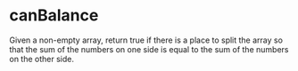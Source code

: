 # canBalance
Given a non-empty array, return true if there is a place to split the array so that the sum of the numbers on one side is equal to the sum of the numbers on the other side.
